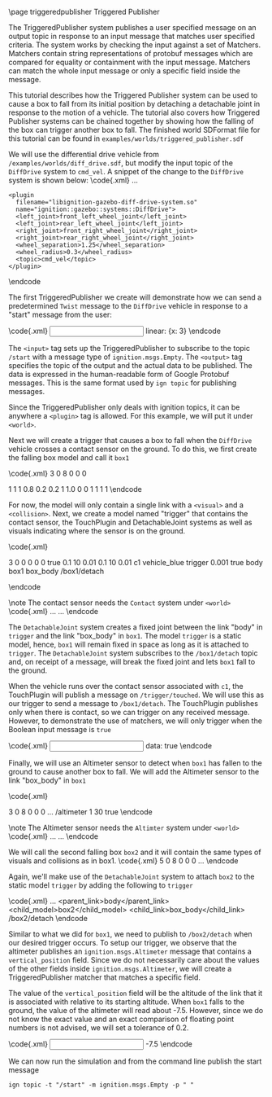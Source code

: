 \page triggeredpublisher Triggered Publisher

The TriggeredPublisher system publishes a user specified message on an output
topic in response to an input message that matches user specified criteria. The
system works by checking the input against a set of Matchers. Matchers
contain string representations of protobuf messages which are compared for
equality or containment with the input message. Matchers can match the whole
input message or only a specific field inside the message.

This tutorial describes how the Triggered Publisher system can be used to
cause a box to fall from its initial position by detaching a detachable joint
in response to the motion of a vehicle. The tutorial also covers how Triggered
Publisher systems can be chained together by showing how the falling of the box
can trigger another box to fall. The finished world SDFormat file for this
tutorial can be found in `examples/worlds/triggered_publisher.sdf`

We will use the differential drive vehicle from
`/examples/worlds/diff_drive.sdf`, but modify the input topic of the
`DiffDrive` system to `cmd_vel`. A snippet of the change to the `DiffDrive`
system is shown below:
\code{.xml} 
  <model name='vehicle_blue'>
    ...

    <plugin
      filename="libignition-gazebo-diff-drive-system.so"
      name="ignition::gazebo::systems::DiffDrive">
      <left_joint>front_left_wheel_joint</left_joint>
      <left_joint>rear_left_wheel_joint</left_joint>
      <right_joint>front_right_wheel_joint</right_joint>
      <right_joint>rear_right_wheel_joint</right_joint>
      <wheel_separation>1.25</wheel_separation>
      <wheel_radius>0.3</wheel_radius>
      <topic>cmd_vel</topic>
    </plugin>
  </model>
\endcode

The first TriggeredPublisher we create will demonstrate how we can send
a predetermined `Twist` message to the `DiffDrive` vehicle in response to
a "start" message from the user:

\code{.xml}
<plugin filename="libignition-gazebo-triggered-publisher-system.so" name="ignition::gazebo::systems::TriggeredPublisher">
  <input type="ignition.msgs.Empty" topic="/start"/>
  <output type="ignition.msgs.Twist" topic="/cmd_vel">
      linear: {x: 3}
  </output>
</plugin>
\endcode

The `<input>` tag sets up the TriggeredPublisher to subscribe to the topic
`/start` with a message type of `ignition.msgs.Empty`. The `<output>` tag
specifies the topic of the output and the actual data to be published. The data
is expressed in the human-readable form of Google Protobuf messages. This is
the same format used by `ign topic` for publishing messages.

Since the TriggeredPublisher only deals with ignition topics, it can be
anywhere a `<plugin>` tag is allowed. For this example, we will put it under
`<world>`.

Next we will create a trigger that causes a box to fall when the `DiffDrive` vehicle crosses a contact sensor on the ground. To do this, 
we first create the falling box model and call it `box1`

\code{.xml}
<model name="box1">
  <pose>3 0 8 0 0 0</pose>
  <link name="box_body">
    <visual name="v1">
      <geometry>
        <box><size>1 1 1</size></box>
      </geometry>
      <material>
        <diffuse>0.8 0.2 0.2 1</diffuse>
        <specular>1.0 0 0 1</specular>
      </material>
    </visual>
    <collision name="c1">
      <geometry>
        <box><size>1 1 1</size></box>
      </geometry>
    </collision>
  </link>
</model>
\endcode

For now, the model will only contain a single link with a `<visual>` and a `<collision>`. Next, we create a model named "trigger" that contains the contact sensor, the TouchPlugin and DetachableJoint systems as well as visuals indicating where the sensor is on the ground.

\code{.xml}

<model name="trigger">
    <pose>3 0 0 0 0 0</pose>
    <static>true</static>
    <link name="body">
      <visual name="v1">
        <geometry>
          <box><size>0.1 10 0.01</size></box>
        </geometry>
      </visual>
      <collision name="c1">
        <geometry>
          <box><size>0.1 10 0.01</size></box>
        </geometry>
      </collision>
      <sensor name='sensor_contact' type='contact'>
        <contact>
          <collision>c1</collision>
        </contact>
      </sensor>
    </link>
    <plugin
      filename="libignition-gazebo-touchplugin-system.so"
      name="ignition::gazebo::systems::TouchPlugin">
      <target>vehicle_blue</target>
      <namespace>trigger</namespace>
      <time>0.001</time>
      <enabled>true</enabled>
    </plugin>
    <plugin filename="libignition-gazebo-detachable-joint-system.so" name="ignition::gazebo::systems::DetachableJoint">
      <parent_link>body</parent_link>
      <child_model>box1</child_model>
      <child_link>box_body</child_link>
      <topic>/box1/detach</topic>
    </plugin>
  </model>

\endcode

\note The contact sensor needs the `Contact` system under `<world>`
\code{.xml}
<world>
  ...
  <plugin
    filename="libignition-gazebo-contact-system.so"
    name="ignition::gazebo::systems::Contact">
  </plugin>
  ...
</world>
\endcode

The `DetachableJoint` system creates a fixed joint between the link "body" in `trigger` and the link "box_body" in `box1`.
The model `trigger` is a static model, hence, `box1` will remain fixed in space as long as it is attached to `trigger`. The `DetachableJoint` system subscribes to the `/box1/detach` topic and, on receipt of a message, will break the fixed joint and lets `box1` fall to the ground. 

When the vehicle runs over the contact sensor associated with `c1`, the TouchPlugin will publish a message on `/trigger/touched`. We will use this as our trigger to send a message to `/box1/detach`. The TouchPlugin publishes only when there is contact, so we can trigger on any received message. However, to demonstrate the use of matchers, we will only trigger when the Boolean input message is `true`

\code{.xml}
<plugin filename="libignition-gazebo-triggered-publisher-system.so" name="ignition::gazebo::systems::TriggeredPublisher">
  <input type="ignition.msgs.Boolean" topic="/trigger/touched">
    <match>data: true</match>
  </input>
  <output type="ignition.msgs.Empty" topic="/box1/detach"/>
</plugin>
\endcode

Finally, we will use an Altimeter sensor to detect when `box1` has fallen to the ground to cause another box to fall. We will add the Altimeter sensor to the link "box_body" in `box1`

\code{.xml}

<model name="box1">
  <pose>3 0 8 0 0 0</pose>
  <link name="box_body">
    ...
    <sensor name="altimeter_sensor" type="altimeter">
      <topic>/altimeter</topic>
      <always_on>1</always_on>
      <update_rate>30</update_rate>
      <visualize>true</visualize>
    </sensor>
  </link>
</model>
\endcode

\note The Altimeter sensor needs the `Altimter` system under `<world>`
\code{.xml}
  <world>
    ...
    <plugin filename="libignition-gazebo-altimeter-system.so"
      name="ignition::gazebo::systems::Altimeter">
    </plugin>
    ...
  </world>
\endcode

We will call the second falling box `box2` and it will contain the same types of visuals and collisions as in box1.
\code{.xml}
<model name="box2">
  <pose>5 0 8 0 0 0</pose>
  ...
</model>
\endcode

Again, we'll make use of the `DetachableJoint` system to attach `box2` to the static model `trigger` by adding the following to `trigger` 

\code{.xml}
<model name="trigger">
  ...
  <plugin filename="libignition-gazebo-detachable-joint-system.so" name="ignition::gazebo::systems::DetachableJoint">
    <parent_link>body</parent_link>
    <child_model>box2</child_model>
    <child_link>box_body</child_link>
    <topic>/box2/detach</topic>
  </plugin>
</model>
\endcode

Similar to what we did for `box1`, we need to publish to `/box2/detach` when our desired trigger occurs. To setup our trigger, we observe that the altimeter publishes an `ignition.msgs.Altimeter` message that contains a `vertical_position` field. Since we do not necessarily care about the values of the other fields inside `ignition.msgs.Altimeter`, we will create a TriggeredPublisher matcher that matches a specific field.

The value of the `vertical_position` field will be the altitude of the link that it is associated with relative to its starting altitude. When `box1` falls to the ground, the value of the altimeter will read about -7.5. However, since we do not know the exact value and an exact comparison of floating point numbers is not advised, we will set a tolerance of 0.2.

\code{.xml}
<plugin filename="libignition-gazebo-triggered-publisher-system.so" name="ignition::gazebo::systems::TriggeredPublisher">
  <input type="ignition.msgs.Altimeter" topic="/altimeter">
    <match field="vertical_position" tol="0.2">-7.5</match>
  </input>
  <output type="ignition.msgs.Empty" topic="/box2/detach"/>
</plugin>
\endcode

We can now run the simulation and from the command line publish the start message
```
ign topic -t "/start" -m ignition.msgs.Empty -p " "
```
